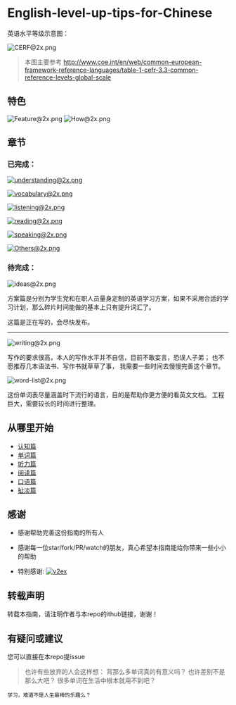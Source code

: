 # English-level-up-tips-for-Chinese

英语水平等级示意图：

![CERF@2x.png](https://ooo.0o0.ooo/2017/06/05/5934bb9a2e3bc.png)
>本图主要参考 http://www.coe.int/en/web/common-european-framework-reference-languages/table-1-cefr-3.3-common-reference-levels-global-scale

## 特色

![Feature@2x.png](https://ooo.0o0.ooo/2017/06/08/5938b3ba37508.png)
![How@2x.png](https://ooo.0o0.ooo/2017/06/08/5938b3ba39e98.png)

## 章节
### 已完成：
[![understanding@2x.png](https://ooo.0o0.ooo/2017/06/08/5938b1227846c.png)](1-understanding.md)

[![vocabulary@2x.png](https://ooo.0o0.ooo/2017/06/08/5938b12260bd2.png)](2-vocabulary.md)

[![listening@2x.png](https://ooo.0o0.ooo/2017/06/08/5938b12272e11.png)](3-listening.md)

[![reading@2x.png](https://ooo.0o0.ooo/2017/06/08/5938b122741f4.png)](4-reading.md)

[![speaking@2x.png](https://ooo.0o0.ooo/2017/06/08/5938b1227a723.png)](5-speaking.md)

[![Others@2x.png](https://ooo.0o0.ooo/2017/06/08/5938b1227583d.png)](x-misc.md)

### 待完成：

![ideas@2x.png](https://ooo.0o0.ooo/2017/06/09/593ab358d8634.png)

方案篇是分别为学生党和在职人员量身定制的英语学习方案，如果不采用合适的学习计划，那么碎片时间能做的基本上只有提升词汇了。


这篇是正在写的，会尽快发布。

---

![writing@2x.png](https://ooo.0o0.ooo/2017/06/08/5938b12276b47.png)

写作的要求很高，本人的写作水平并不自信，目前不敢妄言，恐误人子弟；
也不愿推荐几本语法书、写作书就草草了事，
我需要一些时间去慢慢完善这个章节。

![word-list@2x.png](https://ooo.0o0.ooo/2017/06/10/593b71133cb0b.png)

这份单词表尽量涵盖时下流行的语言，目的是帮助你更方便的看英文文档。
工程巨大，需要较长的时间进行整理。

## 从哪里开始
- [认知篇](1-understanding.md)
- [单词篇](2-vocabulary.md)
- [听力篇](3-listening.md)
- [阅读篇](4-reading.md)
- [口语篇](5-speaking.md)
- [扯淡篇](x-misc.md)

## 感谢

- 感谢帮助完善这份指南的所有人

- 感谢每一位star/fork/PR/watch的朋友，真心希望本指南能给你带来一些小小的帮助

- 特别感谢: [![v2ex](https://v2ex.assets.uxengine.net/site/logo@2x.png)](https://www.v2ex.com/)


## 转载声明
转载本指南，请注明作者与本repo的ithub链接，谢谢！

## 有疑问或建议
您可以直接在本repo提issue


>也许有些放弃的人会这样想：
    背那么多单词真的有意义吗？
    也许差别不是那么大吧？
    很多单词在生活中根本就用不到吧？
    
   
    学习，难道不是人生最棒的乐趣么？